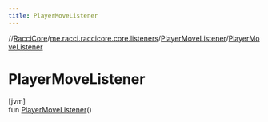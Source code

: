 ```yaml
---
title: PlayerMoveListener
---
```

//[RacciCore](../../../index.html)/[me.racci.raccicore.core.listeners](../index.html)/[PlayerMoveListener](index.html)/[PlayerMoveListener](-player-move-listener.html)



# PlayerMoveListener



[jvm]\
fun [PlayerMoveListener](-player-move-listener.html)()




